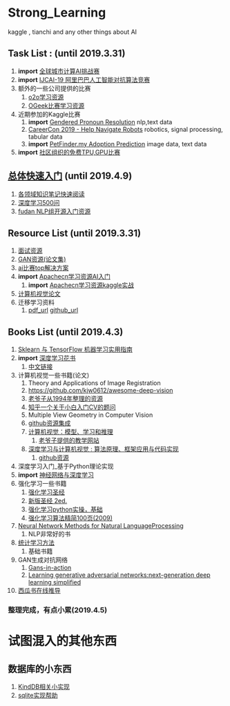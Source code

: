 # Strong_Learning
kaggle , tianchi and any other things about AI

## Task List :  (until 2019.3.31)

1. **import** [全球城市计算AI挑战赛](https://tianchi.aliyun.com/competition/entrance/231708/team)
2. **import** [IJCAI-19 阿里巴巴人工智能对抗算法竞赛](https://tianchi.aliyun.com/competition/entrance/231701/team)
3. 额外的一些公司提供的比赛
    1. [o2o学习资源](https://tianchi.aliyun.com/course/courseDetail?courseId=263)
    2. [OGeek比赛学习资源](https://tianchi.aliyun.com/competition/entrance/231688/forum)
4. 近期参加的Kaggle比赛
    1. **import** [Gendered Pronoun Resolution](https://www.kaggle.com/c/gendered-pronoun-resolution)    nlp,text data
    2. [CareerCon 2019 - Help Navigate Robots](https://www.kaggle.com/c/career-con-2019)   robotics, signal processing, tabular data
    3. **import** [PetFinder.my Adoption Prediction](https://www.kaggle.com/c/petfinder-adoption-prediction)  image data, text data
5. **import** [社区组织的免费TPU,GPU比赛](https://www.flyai.com/?s=wwqjB6b3FjWYh)  
   
## [总体快速入门](#quick-start) (until 2019.4.9)

1. [各领域知识笔记快速阅读](https://github.com/imhuay/Algorithm_Interview_Notes-Chinese)
2. [深度学习500问](https://github.com/scutan90/DeepLearning-500-questions)
3. [fudan NLP组开源入门资源](https://github.com/nndl/nndl.github.io)

## Resource List (until 2019.3.31)

1. [面试资源](https://github.com/CyC2018/CS-Notes)
2. [GAN资源(论文集)](https://github.com/hindupuravinash/the-gan-zoo)
3. [ai比赛top解决方案](https://github.com/AI-Sphere/Awesome-AI-Competitions)
4. **import** [Apachecn学习资源AI入门](https://github.com/apachecn/AiLearning)
    1. **import** [Apachecn学习资源kaggle实战](https://github.com/apachecn/kaggle)
5. [计算机视觉论文](https://github.com/amusi/daily-paper-computer-vision)
6. 迁移学习资料  
    1. [pdf_url](http://jd92.wang/assets/files/transfer_learning_tutorial_wjd.pdf)
       [github_url](https://github.com/jindongwang/transferlearning-tutorial)
       
## Books List (until 2019.4.3)

1. [Sklearn 与 TensorFlow 机器学习实用指南](https://github.com/apachecn/hands-on-ml-zh)
2. **import** [深度学习花书](http://www.deeplearningbook.org/)
    1. [中文链接](https://github.com/zsdonghao/deep-learning-book)
3. 计算机视觉一些书籍(论文)
   1. Theory and Applications of Image Registration
   2. https://github.com/kjw0612/awesome-deep-vision
   3. [老爷子从1994年整理的资源](http://www.visionbib.com/bibliography/contents.html)
   4. [知乎一个关于小白入门CV的题问](https://www.zhihu.com/question/28813777/answer/62403095)
   5. Multiple View Geometry in Computer Vision
   6. [github资源集成](https://github.com/JustFollowUs/Computer-Vision)
   7. [计算机视觉：模型、学习和推理](https://download.csdn.net/download/lovellyforever/10408989) 
      1. [老爷子提供的教学网站](http://www.computervisionmodels.com/)
   8. [深度学习与计算机视觉 : 算法原理、框架应用与代码实现](https://book.douban.com/subject/27125397/)
      1. [github资源](https://github.com/frombeijingwithlove/dlcv_for_beginners)
4. 深度学习入门_基于Python理论实现
5. **import** [神经⽹络与深度学习](http://neuralnetworksanddeeplearning.com/)
6. 强化学习一些书籍
   1. [强化学习圣经](https://book.douban.com/subject/2866455/)
   2. [新版圣经 2ed.](https://github.com/infdahai/Strong_Learning/blob/master/books/SuttonBartoIPRLBook2ndEd.pdf)
   3. [强化学习python实操，基础](https://github.com/infdahai/Strong_Learning/blob/master/books/Sudharsan%20Ravichandiran%20-%20Hands-On%20Reinforcement%20Learning%20with%20Python_%20Master%20reinforcement%20and%20deep%20reinforcement%20learning%20using%20OpenAI%20Gym%20and%20TensorFlow-Packt%20Publishing%20(2018).epub)
   3. [强化学习算法精简100页(2009)](https://github.com/infdahai/Strong_Learning/blob/master/books/Csaba%20Szepesv%C3%A1ri%20-%20Algorithms%20for%20Reinforcement%20Learning%20%20-Morgan%20%26%20Claypool%20(2010).pdf)
7. [Neural Network Methods for Natural LanguageProcessing](https://www.amazon.com/Language-Processing-Synthesis-Lectures-Technologies/dp/1627052984)   
   1. NLP非常好的书
8. [统计学习方法](https://book.douban.com/subject/10590856/)
   1. 基础书籍
9. GAN生成对抗网络
    1. [Gans-in-action](https://github.com/GANs-in-Action/gans-in-action)
    2. [Learning generative adversarial networks:next-generation deep learning simplified](https://book.douban.com/subject/27188997/)
10. [西瓜书在线推导](https://github.com/datawhalechina/pumpkin-book)  
    
### 整理完成，有点小累(2019.4.5)
   
# 试图混入的其他东西
## 数据库的小东西
1. [KindDB相关小实现](http://codecapsule.com/2012/11/07/ikvs-implementing-a-key-value-store-table-of-contents/)
2. [sqlite实现帮助](https://cstack.github.io/db_tutorial/)
